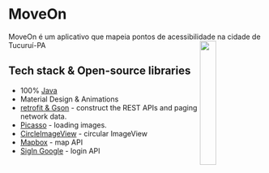 # MoveOn
<p>
MoveOn é um aplicativo que mapeia pontos de acessibilidade na cidade de Tucuruí-PA
<img src="https://github.com/jkalebe/jkalebe.github.io/blob/master/src/assets/MoveOn.gif?raw=true" align="right" width="25%"/>
</p>

## Tech stack & Open-source libraries
- 100% [Java](https://kotlinlang.org/)
- Material Design & Animations
- [retrofit & Gson](https://github.com/square/retrofit) - construct the REST APIs and paging network data.
- [Picasso](https://square.github.io/picasso/) - loading images. 
- [CircleImageView](https://github.com/hdodenhof/CircleImageView) - circular ImageView
- [Mapbox](https://docs.mapbox.com/android/maps/api-reference/) - map API
- [SigIn Google](https://developers.google.com/identity/sign-in/android/) - login API
